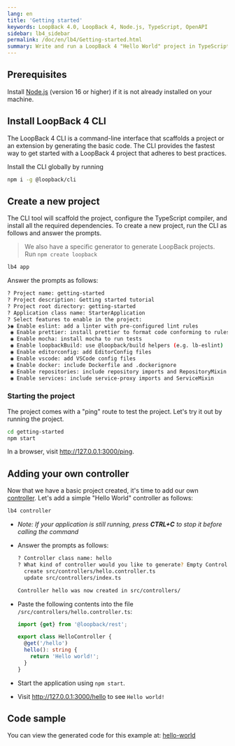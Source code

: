 ```yaml
---
lang: en
title: 'Getting started'
keywords: LoopBack 4.0, LoopBack 4, Node.js, TypeScript, OpenAPI
sidebar: lb4_sidebar
permalink: /doc/en/lb4/Getting-started.html
summary: Write and run a LoopBack 4 "Hello World" project in TypeScript.
---
```


## Prerequisites

Install [Node.js](https://nodejs.org/en/download/) (version 16 or higher) if it
is not already installed on your machine.

## Install LoopBack 4 CLI

The LoopBack 4 CLI is a command-line interface that scaffolds a project or an
extension by generating the basic code. The CLI provides the fastest way to get
started with a LoopBack 4 project that adheres to best practices.

Install the CLI globally by running

```sh
npm i -g @loopback/cli
```

## Create a new project

The CLI tool will scaffold the project, configure the TypeScript compiler, and
install all the required dependencies. To create a new project, run the CLI as
follows and answer the prompts.

> We also have a specific generator to generate LoopBack projects. Run
> `npm create loopback`

```sh
lb4 app
```

Answer the prompts as follows:

```sh
? Project name: getting-started
? Project description: Getting started tutorial
? Project root directory: getting-started
? Application class name: StarterApplication
? Select features to enable in the project:
❯◉ Enable eslint: add a linter with pre-configured lint rules
 ◉ Enable prettier: install prettier to format code conforming to rules
 ◉ Enable mocha: install mocha to run tests
 ◉ Enable loopbackBuild: use @loopback/build helpers (e.g. lb-eslint)
 ◉ Enable editorconfig: add EditorConfig files
 ◉ Enable vscode: add VSCode config files
 ◉ Enable docker: include Dockerfile and .dockerignore
 ◉ Enable repositories: include repository imports and RepositoryMixin
 ◉ Enable services: include service-proxy imports and ServiceMixin
```

### Starting the project

The project comes with a "ping" route to test the project. Let's try it out by
running the project.

```sh
cd getting-started
npm start
```

In a browser, visit <http://127.0.0.1:3000/ping>.

## Adding your own controller

Now that we have a basic project created, it's time to add our own
[controller](Controller.md). Let's add a simple "Hello World" controller as
follows:

```sh
lb4 controller
```

- _Note: If your application is still running, press **CTRL+C** to stop it
  before calling the command_

- Answer the prompts as follows:

  ```sh
  ? Controller class name: hello
  ? What kind of controller would you like to generate? Empty Controller
    create src/controllers/hello.controller.ts
    update src/controllers/index.ts

  Controller hello was now created in src/controllers/
  ```

- Paste the following contents into the file
  `/src/controllers/hello.controller.ts`:

  ```ts
  import {get} from '@loopback/rest';

  export class HelloController {
    @get('/hello')
    hello(): string {
      return 'Hello world!';
    }
  }
  ```

- Start the application using `npm start`.

- Visit <http://127.0.0.1:3000/hello> to see `Hello world!`

## Code sample

You can view the generated code for this example at:
[hello-world](https://github.com/loopbackio/loopback-next/tree/master/examples/hello-world)
